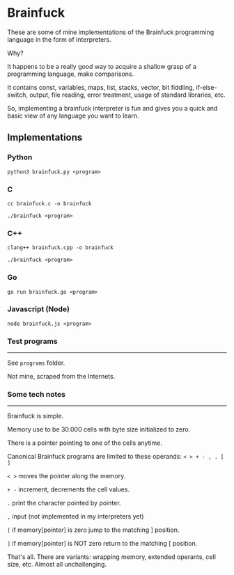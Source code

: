 # Brainfuck

These are some of mine implementations of the Brainfuck programming language in the form of interpreters.

Why?

It happens to be a really good way to acquire a shallow grasp of a programming language, make comparisons.

It contains const, variables, maps, list, stacks, vector, bit fiddling, if-else-switch, output, file reading, error treatment, usage of standard libraries, etc.

So, implementing a brainfuck interpreter is fun and gives you a quick and basic view of any language you want to learn.

## Implementations

### Python

`python3 brainfuck.py <program>`

### C

`cc brainfuck.c -o brainfuck`

`./brainfuck <program>`

### C++

`clang++ brainfuck.cpp -o brainfuck`

`./brainfuck <program>`

### Go

`go run brainfuck.go <program>`

### Javascript (Node)

`node brainfuck.js <program>`

### Test programs

---

See `programs` folder.

Not mine, scraped from the Internets.

### Some tech notes

---

Brainfuck is simple.

Memory use to be 30.000 cells with byte size initialized to zero.

There is a pointer pointing to one of the cells anytime.

Canonical Brainfuck programs are limited to these operands: `< > + - , . [ ]`

`< >` moves the pointer along the memory.

`+ -` increment, decrements the cell values.

`.` print the character pointed by pointer.

`,` input (not implemented in my interpreters yet)

`[` if memory[pointer] is zero jump to the matching ] position.

`]` if memory[pointer] is NOT zero return to the matching [ position.

That's all. There are variants: wrapping memory, extended operants, cell size, etc. Almost all unchallenging.
